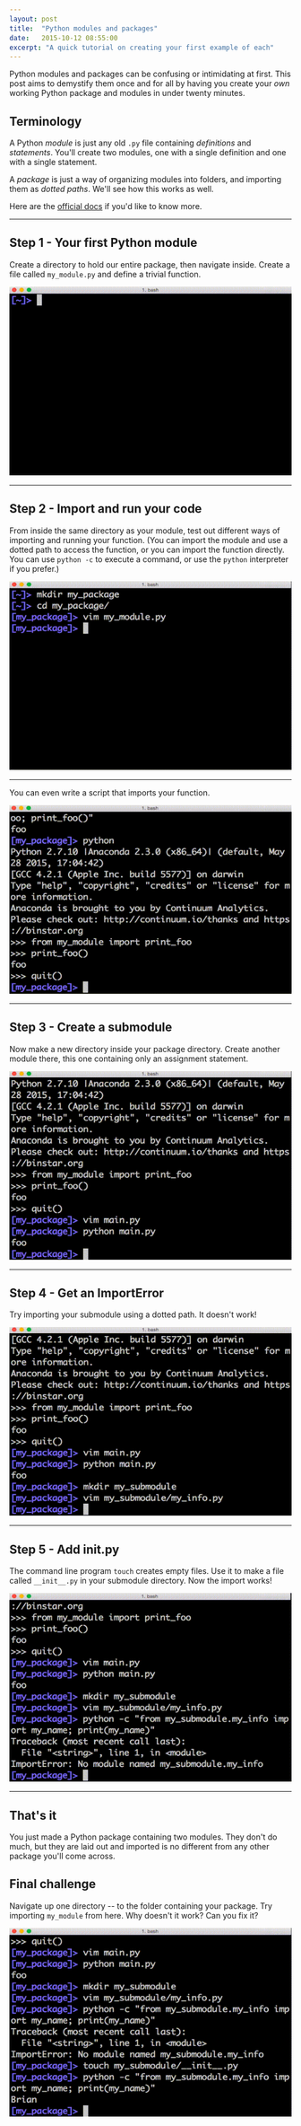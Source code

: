 ```yaml
---
layout: post
title:  "Python modules and packages"
date:   2015-10-12 08:55:00
excerpt: "A quick tutorial on creating your first example of each"
---
```


Python modules and packages can be confusing or intimidating at first. This post aims to demystify them once and for all by having you create your *own* working Python package and modules in under twenty minutes.

## Terminology

A Python *module* is just any old `.py` file containing *definitions* and *statements*. You'll create two modules, one with a single definition and one with a single statement.

A *package* is just a way of organizing modules into folders, and importing them as *dotted paths*. We'll see how this works as well.

Here are the [official docs](https://docs.python.org/2/tutorial/modules.html) if you'd like to know more.

<hr />

## Step 1 - Your first Python module

Create a directory to hold our entire package, then navigate inside. Create a file called `my_module.py` and define a trivial function.

<div class="text-center">
<img src="/assets/python_modules/1-create-package-and-module.gif">
</div>

<hr />

## Step 2 - Import and run your code

From inside the same directory as your module, test out different ways of importing and running your function. (You can import the module and use a dotted path to access the function, or you can import the function directly. You can use `python -c` to execute a command, or use the `python` interpreter if you prefer.)

<div class="text-center">
<img src="/assets/python_modules/2-import-and-execute-function.gif">
</div>

<hr />

You can even write a script that imports your function.

<div class="text-center">
<img src="/assets/python_modules/3-write-and-run-a-script.gif">
</div>

<hr />

## Step 3 - Create a submodule

Now make a new directory inside your package directory. Create another module there, this one containing only an assignment statement.

<div class="text-center">
<img src="/assets/python_modules/4-create-submodule.gif">
</div>

<hr />

## Step 4 - Get an ImportError

Try importing your submodule using a dotted path. It doesn't work!

<div class="text-center">
<img src="/assets/python_modules/5-get-an-import-error.gif">
</div>

<hr />

## Step 5 - Add __init__.py

The command line program `touch` creates empty files. Use it to make a file called `__init__.py` in your submodule directory. Now the import works!

<div class="text-center">
<img src="/assets/python_modules/6-add-init-py-to-fix-it.gif">
</div>

<hr />

## That's it

You just made a Python package containing two modules. They don't do much, but they are laid out and imported is no different from any other package you'll come across.

## Final challenge

Navigate up one directory -- to the folder containing your package. Try importing `my_module` from here. Why doesn't it work? Can you fix it?

<div class="text-center">
<img src="/assets/python_modules/7-error-importing-package.gif">
</div>
